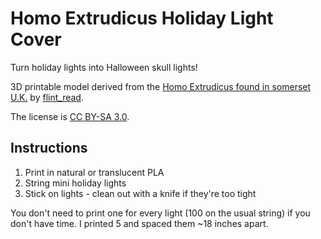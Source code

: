 Homo Extrudicus Holiday Light Cover
===================================

Turn holiday lights into Halloween skull lights!

3D printable model derived from the [Homo Extrudicus found in somerset U.K.](http://www.thingiverse.com/thing:25348) by [flint_read](http://www.thingiverse.com/flint_read/designs).

The license is [CC BY-SA 3.0](http://creativecommons.org/licenses/by-sa/3.0/).

Instructions
------------
1. Print in natural or translucent PLA
2. String mini holiday lights
4. Stick on lights - clean out with a knife if they're too tight

You don't need to print one for every light (100 on the usual string) if you don't have time. I printed 5 and spaced them ~18 inches apart.

